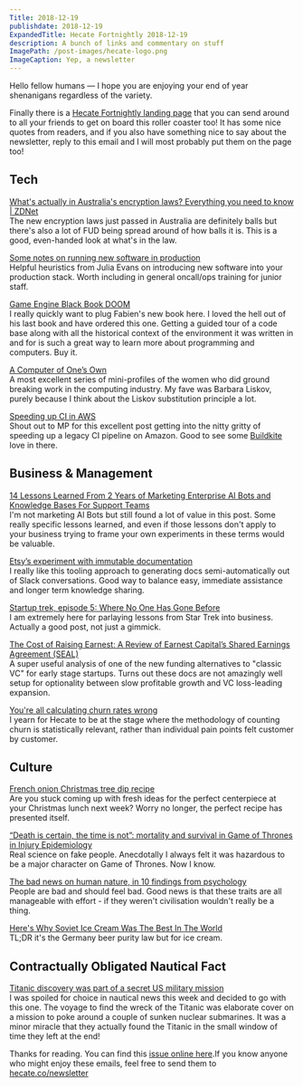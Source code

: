```yaml
---
Title: 2018-12-19
publishdate: 2018-12-19
ExpandedTitle: Hecate Fortnightly 2018-12-19
description: A bunch of links and commentary on stuff
ImagePath: /post-images/hecate-logo.png
ImageCaption: Yep, a newsletter
---
```

Hello fellow humans &mdash; I hope you are enjoying your end of year shenanigans regardless of the variety.

Finally there is a [Hecate Fortnightly landing page](https://hecate.co/newsletter/) that you can send around to all your friends to get on board this roller coaster too! It has some nice quotes from readers, and if you also have something nice to say about the newsletter, reply to this email and I will most probably put them on the page too!

## Tech

[What's actually in Australia's encryption laws? Everything you need to know | ZDNet](https://www.zdnet.com/article/whats-actually-in-australias-encryption-laws-everything-you-need-to-know/)<br>
The new encryption laws just passed in Australia are definitely balls but there's also a lot of FUD being spread around of how balls it is. This is a good, even-handed look at what's in the law.

[Some notes on running new software in production](https://jvns.ca/blog/2018/11/11/understand-the-software-you-use-in-production/)<br>
Helpful heuristics from Julia Evans on introducing new software into your production stack. Worth including in general oncall/ops training for junior staff.

[Game Engine Black Book DOOM](https://fabiensanglard.net/gebbdoom/)<br>
I really quickly want to plug Fabien's new book here. I loved the hell out of his last book and have ordered this one. Getting a guided tour of a code base along with all the historical context of the environment it was written in and for is such a great way to learn more about programming and computers. Buy it.

[A Computer of One’s Own](https://medium.com/a-computer-of-ones-own)<br>
A most excellent series of mini-profiles of the women who did ground breaking work in the computing industry. My fave was Barbara Liskov, purely because I think about the Liskov substitution principle a lot.

[Speeding up CI in AWS](https://webuild.envato.com/blog/speeding-up-ci/)<br>
Shout out to MP for this excellent post getting into the nitty gritty of speeding up a legacy CI pipeline on Amazon. Good to see some [Buildkite](https://buildkite.com) love in there.

## Business & Management

[14 Lessons Learned From 2 Years of Marketing Enterprise AI Bots and Knowledge Bases For Support Teams](https://blog.talla.com/14-lessons-learned-from-2-years-of-marketing-enterprise-ai-bots-and-knowledge-bases-for-support-teams)<br>
I'm not marketing AI Bots but still found a lot of value in this post. Some really specific lessons learned, and even if those lessons don't apply to your business trying to frame your own experiments in these terms would be valuable.

[Etsy’s experiment with immutable documentation](https://codeascraft.com/2018/10/10/etsys-experiment-with-immutable-documentation/)<br>
I really like this tooling approach to generating docs semi-automatically out of Slack conversations. Good way to balance easy, immediate assistance and longer term knowledge sharing.

[Startup trek, episode 5: Where No One Has Gone Before](https://medium.com/@sarahadowney/startup-trek-episode-5-where-no-one-has-gone-before-9ce6b35ede7b)<br>
I am extremely here for parlaying lessons from Star Trek into business. Actually a good post, not just a gimmick.

[The Cost of Raising Earnest: A Review of Earnest Capital’s Shared Earnings Agreement (SEAL)](https://medium.com/swlh/the-cost-of-raising-earnest-a-review-of-earnest-capitals-shared-earnings-agreement-seal-2cf68c099ddc)<br>
A super useful analysis of one of the new funding alternatives to "classic VC" for early stage startups. Turns out these docs are not amazingly well setup for optionality between slow profitable growth and VC loss-leading expansion.

[You're all calculating churn rates wrong](https://catchjs.com/Blog/Churn)<br>
I yearn for Hecate to be at the stage where the methodology of counting churn is statistically relevant, rather than individual pain points felt customer by customer.

## Culture

[French onion Christmas tree dip recipe](https://www.taste.com.au/recipes/french-onion-christmas-tree-dip-recipe/ruya7004)<br>
Are you stuck coming up with fresh ideas for the perfect centerpiece at your Christmas lunch next week? Worry no longer, the perfect recipe has presented itself.

[“Death is certain, the time is not”: mortality and survival in Game of Thrones in Injury Epidemiology](https://injepijournal.biomedcentral.com/articles/10.1186/s40621-018-0174-7)<br>
Real science on fake people. Anecdotally I always felt it was hazardous to be a major character on Game of Thrones. Now I know.

[The bad news on human nature, in 10 findings from psychology](https://aeon.co/ideas/the-bad-news-on-human-nature-in-10-findings-from-psychology)<br>
People are bad and should feel bad. Good news is that these traits are all manageable with effort - if they weren't civilisation wouldn't really be a thing.

[Here's Why Soviet Ice Cream Was The Best In The World](https://theculturetrip.com/europe/russia/articles/heres-why-soviet-ice-cream-was-the-best-in-the-world/)<br>
TL;DR it's the Germany beer purity law but for ice cream.

## Contractually Obligated Nautical Fact

[Titanic discovery was part of a secret US military mission](https://amp.cnn.com/cnn/2018/12/13/us/titanic-discovery-classified-nuclear-sub/index.html?__twitter_impression=true)<br>
I was spoiled for choice in nautical news this week and decided to go with this one. The voyage to find the wreck of the Titanic was elaborate cover on a mission to poke around a couple of sunken nuclear submarines. It was a minor miracle that they actually found the Titanic in the small window of time they left at the end!

Thanks for reading. You can find this [issue online here](https://hecate.co/newsletter/2018-12-19).If you know anyone who might enjoy these emails, feel free to send them to [hecate.co/newsletter](https://hecate.co/newsletter/)

